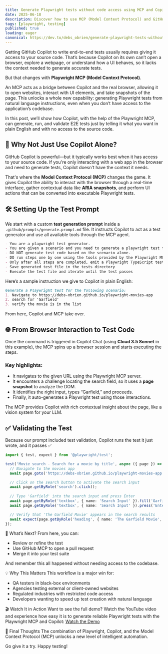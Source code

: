 ```yaml
---
title: Generate Playwright tests without code access using MCP and Copilot
date: 2025-06-18
description: Discover how to use MCP (Model Context Protocol) and GitHub Copilot to generate Playwright tests without needing access to your application's source code, perfect for testing external sites or black-box testing scenarios.
tags: [playwright, testing]
published: true
loading: eager
canonical: https://dev.to/debs_obrien/generate-playwright-tests-without-code-access-using-mcp-and-copilot-2m05
---
```


Getting GitHub Copilot to write end-to-end tests usually requires giving it access to your source code. That’s because Copilot on its own can’t open a browser, explore a webpage, or understand how a UI behaves, so it lacks the context needed to generate accurate tests.

But that changes with **Playwright MCP (Model Context Protocol)**.

An MCP acts as a bridge between Copilot and the real browser, allowing it to open websites, interact with UI elements, and take snapshots of the page. This unlocks a whole new capability: generating Playwright tests from natural language instructions, even when you don’t have access to the application’s codebase.

In this post, we’ll show how Copilot, with the help of the Playwright MCP, can generate, run, and validate E2E tests just by telling it what you want in plain English and with no access to the source code.


## 🧠 Why Not Just Use Copilot Alone?

GitHub Copilot is powerful—but it typically works best when it has access to your source code. If you're only interacting with a web app in the browser and need to generate tests, Copilot doesn’t have the context it needs.

That's where the **Model Context Protocol (MCP)** changes the game. It gives Copilot the ability to interact with the browser through a real-time interface, gather contextual data like **ARIA snapshots**, and perform UI actions that can be converted into executable Playwright tests.


## 🛠️ Setting Up the Test Prompt

We start with a custom **test generation prompt** inside a `.github/prompts/generate.prompt.md` file. It instructs Copilot to act as a test generator and use all available tools through the MCP agent.

```md
- You are a playwright test generator.
- You are given a scenario and you need to generate a playwright test for it.
- DO NOT generate test code based on the scenario alone. 
- DO run steps one by one using the tools provided by the Playwright MCP.
- Only after all steps are completed, emit a Playwright TypeScript test that uses @playwright/test based on message history
- Save generated test file in the tests directory
- Execute the test file and iterate until the test passes
```

Here’s a sample instruction we give to Copilot in plain English:

```md
Generate a Playwright test for the following scenario:
1. Navigate to https://debs-obrien.github.io/playwright-movies-app
2. search for 'Garfield'
3. verify the movie is in the list
```

From here, Copilot and MCP take over.


## 🌐 From Browser Interaction to Test Code

Once the command is triggered in Copilot Chat (using **Cloud 3.5 Sonnet** in this example), the MCP spins up a browser session and starts executing the steps.

### Key highlights:
- It navigates to the given URL using the Playwright MCP server.
- It encounters a challenge locating the search field, so it uses a **page snapshot** to analyze the DOM.
- It identifies the right input, types “Garfield,” and proceeds.
- Finally, it auto-generates a Playwright test using those interactions.

The MCP provides Copilot with rich contextual insight about the page, like a vision system for your LLM.


## ✅ Validating the Test

Because our prompt included test validation, Copilot runs the test it just wrote, and it passes ✅

```ts
import { test, expect } from '@playwright/test';

test('Movie search - Search for a movie by title', async ({ page }) => {
  // Navigate to the movies app
  await page.goto('https://debs-obrien.github.io/playwright-movies-app');

  // Click on the search button to activate the search input
  await page.getByRole('search').click();
  
  // Type 'Garfield' into the search input and press Enter
  await page.getByRole('textbox', { name: 'Search Input' }).fill('Garfield');
  await page.getByRole('textbox', { name: 'Search Input' }).press('Enter');

  // Verify that 'The Garfield Movie' appears in the search results
  await expect(page.getByRole('heading', { name: 'The Garfield Movie', level: 2 })).toBeVisible();
});
```


🔁 What’s Next?
From here, you can:
- Review or refine the test
- Use GitHub MCP to open a pull request
- Merge it into your test suite

And remember this all happened without needing access to the codebase.

💡 Why This Matters
This workflow is a major win for:

- QA testers in black-box environments
- Agencies testing external or client-owned websites
- Regulated industries with restricted code access
- Developers wanting to speed up test creation with natural language

🎬 Watch It in Action
Want to see the full demo? Watch the YouTube video and experience how easy it is to generate reliable Playwright tests with the Playwright MCP and Copilot: [Watch the Demo](https://youtu.be/AaCj939XIQ4)

🎉 Final Thoughts
The combination of Playwright, Copilot, and the Model Context Protocol (MCP) unlocks a new level of intelligent automation. 

Go give it a try. Happy testing!
